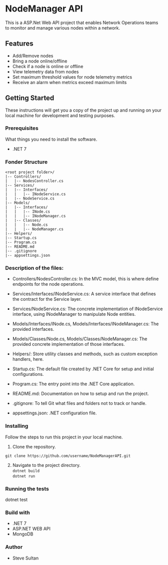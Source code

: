# NodeManager API

This is a ASP.Net Web API project that enables Network Operations teams to monitor and manage various nodes within a network.

## Features

* Add/Remove nodes
* Bring a node online/offline
* Check if a node is online or offline
* View telemetry data from nodes
* Set maximum threshold values for node telemetry metrics
* Receive an alarm when metrics exceed maximum limits

## Getting Started

These instructions will get you a copy of the project up and running on your local machine for development and testing purposes.

### Prerequisites

What things you need to install the software.

* .NET 7

### Fonder Structure

```
<root project folder>/
|-- Controllers/
|   |-- NodesController.cs
|-- Services/
|   |-- Interfaces/
|   |   |-- INodeService.cs
|   |-- NodeService.cs
|-- Models/
|   |-- Interfaces/
|   |   |-- INode.cs
|   |   |-- INodeManager.cs
|   |-- Classes/
|   |   |-- Node.cs
|   |   |-- NodeManager.cs
|-- Helpers/
|-- Startup.cs
|-- Program.cs
|-- README.md
|-- .gitignore
|-- appsettings.json

```

### Description of the files:

* Controllers/NodesController.cs: In the MVC model, this is where define endpoints for the node operations.

* Services/Interfaces/INodeService.cs: A service interface that defines the contract for the Service layer.

* Services/NodeService.cs: The concrete implementation of INodeService interface, using INodeManager to manipulate Node entities.

* Models/Interfaces/INode.cs, Models/Interfaces/INodeManager.cs: The provided interfaces.

* Models/Classes/Node.cs, Models/Classes/NodeManager.cs: The provided concrete implementation of those interfaces.

* Helpers/: Store utility classes and methods, such as custom exception handlers, here.

* Startup.cs: The default file created by .NET Core for setup and initial configurations.

* Program.cs: The entry point into the .NET Core application.

* README.md: Documentation on how to setup and run the project.

* .gitignore: To tell Git what files and folders not to track or handle.

* appsettings.json: .NET configuration file.


### Installing

Follow the steps to run this project in your local machine.

1. Clone the repository.

```git clone https://github.com/username/NodeManagerAPI.git```

2. Navigate to the project directory.<br/>
```dotnet build```<br/>
```dotnet run```

### Running the tests

dotnet test

### Build with

* .NET 7
* ASP.NET WEB API
* MongoDB

### Author

* Steve Sultan

